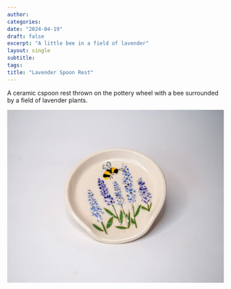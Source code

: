 ```yaml
---
author: 
categories:
date: "2024-04-19"
draft: false
excerpt: "A little bee in a field of lavender"
layout: single
subtitle: 
tags:
title: "Lavender Spoon Rest"
---
```

A ceramic cspoon rest thrown on the pottery wheel with a bee surrounded by a field of lavender plants.

![Lavender Spoon Rest](featured.webp)
